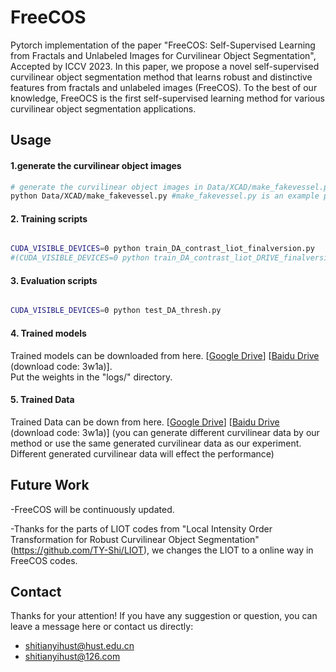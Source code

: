 # FreeCOS
Pytorch implementation of the paper "FreeCOS: Self-Supervised Learning from Fractals and Unlabeled Images for Curvilinear Object Segmentation", Accepted by ICCV 2023. In this paper, we propose a novel self-supervised curvilinear object segmentation method that learns robust and distinctive features from fractals and unlabeled images (FreeCOS). To the best of our knowledge, FreeOCS is the first self-supervised learning method for various curvilinear object segmentation applications.
## Usage

#### 1.generate the curvilinear object images

```bash
# generate the curvilinear object images in Data/XCAD/make_fakevessel.py
python Data/XCAD/make_fakevessel.py #make_fakevessel.py is an example python script.
```

#### 2. Training scripts

```bash

CUDA_VISIBLE_DEVICES=0 python train_DA_contrast_liot_finalversion.py 
#(CUDA_VISIBLE_DEVICES=0 python train_DA_contrast_liot_DRIVE_finalversion.py for DRIVE)

```

#### 3. Evaluation scripts

```bash

CUDA_VISIBLE_DEVICES=0 python test_DA_thresh.py

```

#### 4. Trained models
Trained models can be downloaded from here. [[Google Drive](https://drive.google.com/drive/folders/1nLgsTQYKXHP3QlHg9RQmPuPNM3UKcCKY?usp=share_link)] [[Baidu Drive](https://pan.baidu.com/s/1hyj-3rlQ8X_Fj9sTygpacA) (download code: 3w1a)].   
Put the weights in the "logs/" directory.  

#### 5. Trained Data
Trained Data can be down from here. [[Google Drive](https://drive.google.com/drive/folders/1nLgsTQYKXHP3QlHg9RQmPuPNM3UKcCKY?usp=share_link)] [[Baidu Drive](https://pan.baidu.com/s/1hyj-3rlQ8X_Fj9sTygpacA) (download code: 3w1a)] (you can generate different curvilinear data by our method or use the same generated curvilinear data as our experiment. Different generated curvilinear data will effect the performance)

## Future Work

-FreeCOS will be continuously updated.

-Thanks for the parts of LIOT codes from "Local Intensity Order Transformation for Robust Curvilinear Object Segmentation" (https://github.com/TY-Shi/LIOT), we changes the LIOT to a online way in FreeCOS codes.

## Contact

Thanks for your attention!
If you have any suggestion or question, you can leave a message here or contact us directly:
- shitianyihust@hust.edu.cn
- shitianyihust@126.com
